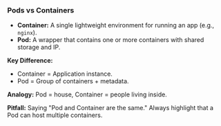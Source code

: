 ### Pods vs Containers

- **Container:** A single lightweight environment for running an app (e.g., `nginx`).
- **Pod:** A wrapper that contains one or more containers with shared storage and IP.

**Key Difference:**
- Container = Application instance.
- Pod = Group of containers + metadata.

**Analogy:** Pod = house, Container = people living inside.

**Pitfall:** Saying "Pod and Container are the same." Always highlight that a Pod can host multiple containers.